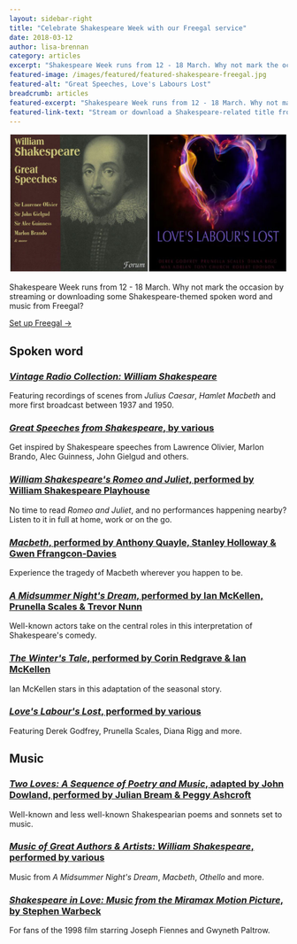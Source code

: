 ```yaml
---
layout: sidebar-right
title: "Celebrate Shakespeare Week with our Freegal service"
date: 2018-03-12
author: lisa-brennan
category: articles
excerpt: "Shakespeare Week runs from 12 - 18 March. Why not mark the occasion by streaming or downloading some Shakespeare-themed spoken word and music from Freegal?"
featured-image: /images/featured/featured-shakespeare-freegal.jpg
featured-alt: "Great Speeches, Love's Labours Lost"
breadcrumb: articles
featured-excerpt: "Shakespeare Week runs from 12 - 18 March. Why not mark the occasion by streaming or downloading some Shakespeare-themed spoken word and music from Freegal?"
featured-link-text: "Stream or download a Shakespeare-related title from Freegal."
---
```


![Great Speeches, Love's Labours Lost](/images/featured/featured-shakespeare-freegal.jpg)

Shakespeare Week runs from 12 - 18 March. Why not mark the occasion by streaming or downloading some Shakespeare-themed spoken word and music from Freegal?

[Set up Freegal &rarr;](/elibrary/freegal/)

## Spoken word

### [<cite>Vintage Radio Collection: William Shakespeare</cite>](https://suffolklibraries.freegalmusic.com/artists/view/V2lsbGlhbSBTaGFrZXNwZWFyZQ==/884385004705/aW9kYQ)

Featuring recordings of scenes from <cite>Julius Caesar</cite>, <cite>Hamlet</cite> <cite>Macbeth</cite> and more first broadcast between 1937 and 1950.

### [<cite>Great Speeches from Shakespeare</cite>, by various](https://suffolklibraries.freegalmusic.com/artists/view/VmFyaW91cyBBcnRpc3RzLFNpciBMYXVyZW5jZSBPbGl2aWVyLFNpciBKb2huIEdpZWxndWQsTWFybG9uIEJyYW5kbyxTaXIgQWxlYyBHdWluZXNz/342345/aW9kYQ)

Get inspired by Shakespeare speeches from Lawrence Olivier, Marlon Brando, Alec Guinness, John Gielgud and others.

### [<cite>William Shakespeare's Romeo and Juliet</cite>, performed by William Shakespeare Playhouse](https://suffolklibraries.freegalmusic.com/artists/view/V2lsbGlhbSBTaGFrZXNwZWFyZSBQbGF5aG91c2U=/884385083953/aW9kYQ)

No time to read <cite>Romeo and Juliet</cite>, and no performances happening nearby? Listen to it in full at home, work or on the go.

### [<cite>Macbeth</cite>, performed by Anthony Quayle, Stanley Holloway & Gwen Ffrangcon-Davies](https://suffolklibraries.freegalmusic.com/artists/view/V2lsbGlhbSBTaGFrZXNwZWFyZQ==/886788517813/aW9kYQ)

Experience the tragedy of Macbeth wherever you happen to be.

### [<cite>A Midsummer Night's Dream</cite>, performed by Ian McKellen, Prunella Scales & Trevor Nunn](https://suffolklibraries.freegalmusic.com/artists/view/V2lsbGlhbSBTaGFrZXNwZWFyZQ==/886788517769/aW9kYQ)

Well-known actors take on the central roles in this interpretation of Shakespeare's comedy.

### [<cite>The Winter's Tale</cite>, performed by Corin Redgrave & Ian McKellen](https://suffolklibraries.freegalmusic.com/artists/view/V2lsbGlhbSBTaGFrZXNwZWFyZQ==/886788517820/aW9kYQ)

Ian McKellen stars in this adaptation of the seasonal story.

### [<cite>Love's Labour's Lost</cite>, performed by various](https://suffolklibraries.freegalmusic.com/artists/view/RGVyZWsgR29kZnJleQ==/887845453228/aW9kYQ)

Featuring Derek Godfrey, Prunella Scales, Diana Rigg and more.

## Music

### [<cite>Two Loves: A Sequence of Poetry and Music</cite>, adapted by John Dowland, performed by Julian Bream & Peggy Ashcroft](https://suffolklibraries.freegalmusic.com/artists/view/SnVsaWFuIEJyZWFt/27997263/c29ueQ)

Well-known and less well-known Shakespearian poems and sonnets set to music.

### [<cite>Music of Great Authors & Artists: William Shakespeare</cite>, performed by various](https://suffolklibraries.freegalmusic.com/artists/view/VmFyaW91cyBBcnRpc3Rz/191773380748/aW9kYQ)

Music from <cite>A Midsummer Night's Dream</cite>, <cite>Macbeth</cite>, <cite>Othello</cite> and more.

### [<cite>Shakespeare in Love: Music from the Miramax Motion Picture</cite>, by Stephen Warbeck](https://suffolklibraries.freegalmusic.com/artists/view/U3RlcGhlbiBXYXJiZWNr/62453/c29ueQ)

For fans of the 1998 film starring Joseph Fiennes and Gwyneth Paltrow.
